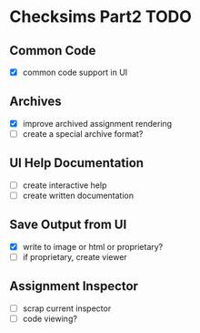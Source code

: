Checksims Part2 TODO
====================

Common Code
-----------
 - [x] common code support in UI

Archives
--------
 - [x] improve archived assignment rendering
 - [ ] create a special archive format?

UI Help Documentation
---------------------
 - [ ] create interactive help
 - [ ] create written documentation

Save Output from UI
-------------------
 - [x] write to image or html or proprietary?
 - [ ] if proprietary, create viewer

Assignment Inspector
--------------------
 - [ ] scrap current inspector
 - [ ] code viewing?
